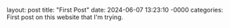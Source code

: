layout: post
title: "First Post"
date: 2024-06-07 13:23:10 -0000
categories: 
First post on this website that I'm trying. 

